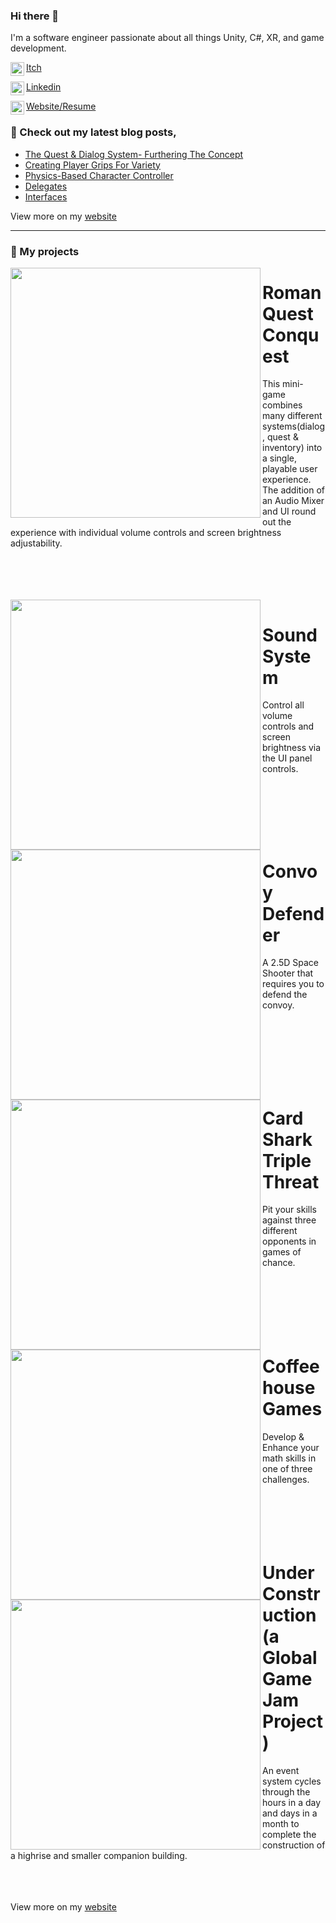 ### Hi there 👋

I'm a software engineer passionate about all things Unity, C#, XR, and game development.

[<img align="left" width="22px" src="https://assetsio.reedpopcdn.com/Itch.io_logo.jpg?width=1200&height=1200&fit=crop&quality=100&format=png&enable=upscale&auto=webp"/>Itch](https://eyetengu.itch.io/)

[<img align="left" width="22px" src="https://cdn-icons-png.flaticon.com/512/174/174857.png"/>Linkedin](https://www.linkedin.com/in/eric-young-dev/)

[<img align="left" width="22px" src="http://samuelarminana.com/favicon.ico"/>Website/Resume](https://warrior-ways.com/)

### 📝 Check out my latest blog posts,
<!-- BLOG-POST-LIST:START -->
- [The Quest & Dialog System- Furthering The Concept](https://medium.com/@younge205/the-quest-dialog-system-furthering-the-concept-c302a88a5ad1?source=user_profile---------3----------------------------)
- [Creating Player Grips For Variety](https://medium.com/@younge205/creating-player-grips-for-variety-b835beb54541?source=user_profile---------2----------------------------)
- [Physics-Based Character Controller](https://medium.com/@younge205/physics-based-character-controller-e913cfab63c6?source=user_profile---------20----------------------------)
- [Delegates](https://medium.com/@younge205/delegates-2d7964332eae?source=user_profile---------12----------------------------)
- [Interfaces](https://medium.com/@younge205/interfaces-27d3553d2616?source=user_profile---------15----------------------------)
<!-- BLOG-POST-LIST:END -->
View more on my [website](https://eveciana21.wixsite.com/lobogames)

---
### 💾 My projects

<img src="http://warrior-ways.com/images/RomanWorld_PreGif-ezgif.com-video-to-gif-converter.gif" align= "left" width= "400px"/>

# Roman Quest Conquest
This mini-game combines many different systems(dialog, quest & inventory) into a single, playable user experience. The addition of an Audio Mixer and UI round out the experience with individual volume controls and screen brightness adjustability.

<br/>
<br/>
<br/>
<br/>


<img src="https://i.imgur.com/1IbHnIc.png" align="left" width="400px"/>



# Sound System
Control all volume controls and screen brightness via the UI panel controls.


<br/>
<br/>
<br/>
<br/>
<br/>


<img src="http://warrior-ways.com/images/Screenshot2024-08-06223135.png" align="left" width="400px"/>

# Convoy Defender
A 2.5D Space Shooter that requires you to defend the convoy.​

<br/>
<br/>
<br/>
<br/>
<br/>
<br/>


<img src="http://warrior-ways.com/images/Screenshot2024-08-06121801.png" align="left" width="400px"/>

# Card Shark Triple Threat
Pit your skills against three different opponents in games of chance.
<br/>
<br/>
<br/>
<br/>
<br/>
<br/>
<br/>


<img src="http://warrior-ways.com/images/Screenshot2024-08-09105433.png" align="left" width="400px"/>

# Coffeehouse Games
Develop & Enhance your math skills in one of three challenges.
<br/>
<br/>
<br/>
<br/>
<br/>
<br/>


<img src="https://i.imgur.com/GqTlUxf.png" align="left" width="400px"/> 

# Under Construction (a Global Game Jam Project)
An event system cycles through the hours in a day and days in a month to complete the construction of a highrise and smaller companion building.
<br/>
<br/>
<br/>
<br/>





View more on my [website](https://warrior-ways.com/)

